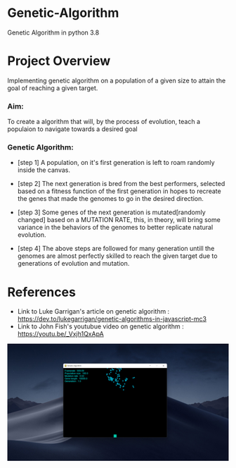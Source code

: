 # Genetic-Algorithm
Genetic Algorithm in python 3.8

# Project Overview
Implementing genetic algorithm on a population of a given size to attain the goal of reaching a given target.

<h3>Aim:</h3>
To create a algorithm that will, by the process of evolution, teach a populaion to navigate towards a desired goal

<h3>Genetic Algorithm:</h3>

- [step 1] A population, on it's first generation is left to roam randomly inside the canvas.

- [step 2] The next generation is bred from the best performers, selected based on a fitness function of the first generation in hopes to recreate the genes that made the genomes to go in the desired direction.

- [step 3] Some genes of the next generation is mutated[randomly changed] based on a MUTATION RATE, this, in theory, will bring some variance in the behaviors of the genomes to better replicate natural evolution.

- [step 4] The above steps are followed for many generation untill the genomes are almost perfectly skilled to reach the given target due to generations of evolution and mutation.

# References
- Link to Luke Garrigan's article on genetic algorithm : https://dev.to/lukegarrigan/genetic-algorithms-in-javascript-mc3
- Link to John Fish's youtubue video on genetic algorithm : https://youtu.be/_Vxjh1QxApA

![](images/genetic%20algorithms%20demo.png)
